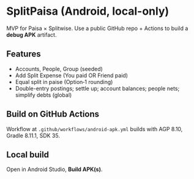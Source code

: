 
# SplitPaisa (Android, local-only)

MVP for Paisa × Splitwise. Use a public GitHub repo + Actions to build a **debug APK** artifact.

## Features
- Accounts, People, Group (seeded)
- Add Split Expense (You paid OR Friend paid)
- Equal split in paise (Option‑1 rounding)
- Double-entry postings; settle up; account balances; people nets; simplify debts (global)

## Build on GitHub Actions
Workflow at `.github/workflows/android-apk.yml` builds with AGP 8.10, Gradle 8.11.1, SDK 35.

## Local build
Open in Android Studio, **Build APK(s)**.
